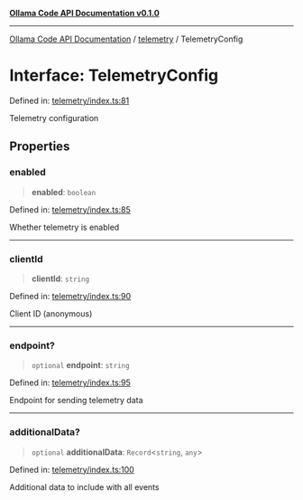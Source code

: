 [**Ollama Code API Documentation v0.1.0**](../../README.md)

***

[Ollama Code API Documentation](../../modules.md) / [telemetry](../README.md) / TelemetryConfig

# Interface: TelemetryConfig

Defined in: [telemetry/index.ts:81](https://github.com/erichchampion/ollama-code/blob/affe7d5f274db61281678933960f6b13bf0d7a5f/ollama-code/src/telemetry/index.ts#L81)

Telemetry configuration

## Properties

### enabled

> **enabled**: `boolean`

Defined in: [telemetry/index.ts:85](https://github.com/erichchampion/ollama-code/blob/affe7d5f274db61281678933960f6b13bf0d7a5f/ollama-code/src/telemetry/index.ts#L85)

Whether telemetry is enabled

***

### clientId

> **clientId**: `string`

Defined in: [telemetry/index.ts:90](https://github.com/erichchampion/ollama-code/blob/affe7d5f274db61281678933960f6b13bf0d7a5f/ollama-code/src/telemetry/index.ts#L90)

Client ID (anonymous)

***

### endpoint?

> `optional` **endpoint**: `string`

Defined in: [telemetry/index.ts:95](https://github.com/erichchampion/ollama-code/blob/affe7d5f274db61281678933960f6b13bf0d7a5f/ollama-code/src/telemetry/index.ts#L95)

Endpoint for sending telemetry data

***

### additionalData?

> `optional` **additionalData**: `Record`\<`string`, `any`\>

Defined in: [telemetry/index.ts:100](https://github.com/erichchampion/ollama-code/blob/affe7d5f274db61281678933960f6b13bf0d7a5f/ollama-code/src/telemetry/index.ts#L100)

Additional data to include with all events
